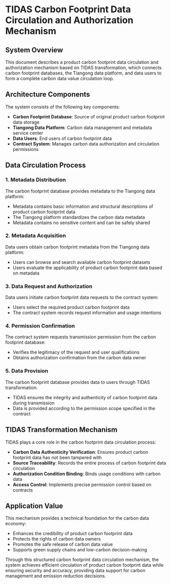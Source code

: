 # TIDAS Carbon Footprint Data Circulation and Authorization Mechanism

## System Overview

This document describes a product carbon footprint data circulation and authorization mechanism based on TIDAS transformation, which connects carbon footprint databases, the Tiangong data platform, and data users to form a complete carbon data value circulation loop.

## Architecture Components

The system consists of the following key components:

- **Carbon Footprint Database**: Source of original product carbon footprint data storage
- **Tiangong Data Platform**: Carbon data management and metadata service center
- **Data Users**: End users of carbon footprint data
- **Contract System**: Manages carbon data authorization and circulation permissions

## Data Circulation Process

### 1. Metadata Distribution

The carbon footprint database provides metadata to the Tiangong data platform:
- Metadata contains basic information and structural descriptions of product carbon footprint data
- The Tiangong platform standardizes the carbon data metadata
- Metadata contains no sensitive content and can be safely shared

### 2. Metadata Acquisition

Data users obtain carbon footprint metadata from the Tiangong data platform:
- Users can browse and search available carbon footprint datasets
- Users evaluate the applicability of product carbon footprint data based on metadata

### 3. Data Request and Authorization

Data users initiate carbon footprint data requests to the contract system:
- Users select the required product carbon footprint data
- The contract system records request information and usage intentions

### 4. Permission Confirmation

The contract system requests transmission permission from the carbon footprint database:
- Verifies the legitimacy of the request and user qualifications
- Obtains authorization confirmation from the carbon data owner

### 5. Data Provision

The carbon footprint database provides data to users through TIDAS transformation:
- TIDAS ensures the integrity and authenticity of carbon footprint data during transmission
- Data is provided according to the permission scope specified in the contract

## TIDAS Transformation Mechanism

TIDAS plays a core role in the carbon footprint data circulation process:

- **Carbon Data Authenticity Verification**: Ensures product carbon footprint data has not been tampered with
- **Source Traceability**: Records the entire process of carbon footprint data circulation
- **Authorization Condition Binding**: Binds usage conditions with carbon data
- **Access Control**: Implements precise permission control based on contracts

## Application Value

This mechanism provides a technical foundation for the carbon data economy:
- Enhances the credibility of product carbon footprint data
- Protects the rights of carbon data owners
- Promotes the safe release of carbon data value
- Supports green supply chains and low-carbon decision-making

Through this structured carbon footprint data circulation mechanism, the system achieves efficient circulation of product carbon footprint data while ensuring security and accuracy, providing data support for carbon management and emission reduction decisions.